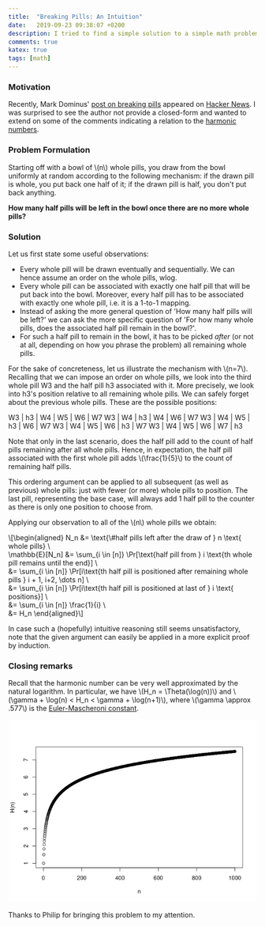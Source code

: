 ```yaml
---
title:  "Breaking Pills: An Intuition"
date:   2019-09-23 09:38:07 +0200
description: I tried to find a simple solution to a simple math problem.
comments: true
katex: true
tags: [math]
---
```


### Motivation
Recently, Mark Dominus' [post on breaking pills](https://blog.plover.com/math/breaking-pills.html) appeared on [Hacker News](https://news.ycombinator.com/item?id=21024224). I was surprised to see the author not provide a closed-form and wanted to extend on some of the comments indicating a relation to the [harmonic numbers](https://en.wikipedia.org/wiki/Harmonic_number).

### Problem Formulation
Starting off with a bowl of \\(n\\) whole pills, you draw from the bowl uniformly at random according to the following mechanism: if the drawn pill is whole, you put back one half of it; if the drawn pill is half, you don't put back anything.

**How many half pills will be left in the bowl once there are no more whole pills?**

### Solution

Let us first state some useful observations:
- Every whole pill will be drawn eventually and sequentially. We can hence assume an order on the whole pills, wlog.
- Every whole pill can be associated with exactly one half pill that will be put back into the bowl. Moreover, every half pill has to be associated with exactly one whole pill, i.e. it is a 1-to-1 mapping.
- Instead of asking the more general question of 'How many half pills will be left?' we can ask the more specific question of 'For how many whole pills, does the associated half pill remain in the bowl?'.
- For such a half pill to remain in the bowl, it has to be picked _after_ (or not at all, depending on how you phrase the problem) all remaining whole pills.

For the sake of concreteness, let us illustrate the mechanism with \\(n=7\\). Recalling that we can impose an order on whole pills, we look into the third whole pill W3 and the half pill h3 associated with it. More precisely, we look into h3's position relative to all remaining whole pills. We can safely forget about the previous whole pills. These are the possible positions:

W3 | h3 | W4 | W5 | W6 | W7
W3 | W4 | h3 | W4 | W6 | W7
W3 | W4 | W5 | h3 | W6 | W7
W3 | W4 | W5 | W6 | h3 | W7
W3 | W4 | W5 | W6 | W7 | h3

Note that only in the last scenario, does the half pill add to the count of half pills remaining after all whole pills. Hence, in expectation, the half pill associated with the first whole pill adds \\(\frac{1}{5}\\) to the count of remaining half pills.

This ordering argument can be applied to all subsequent (as well as previous) whole pills: just with fewer (or more) whole pills to position. The last pill, representing the base case, will always add 1 half pill to the counter as there is only one position to choose from.

Applying our observation to all of the \\(n\\) whole pills we obtain:

\\[\begin{aligned}
  N_n &= \text{\\#half pills left after the draw of } n \text{ whole pills} \\\
  \mathbb{E}[N_n] &= \sum_{i \in [n]} \Pr[\text{half pill from } i \text{th whole pill remains until the end}] \\\
  &= \sum_{i \in [n]} \Pr[i\text{th half pill is positioned after remaining whole pills } i + 1, i+2, \dots n] \\\
  &= \sum_{i \in [n]} \Pr[i\text{th half pill is positioned at last of } i \text{ positions}] \\\
  &= \sum_{i \in [n]} \frac{1}{i} \\\
  &= H_n
\end{aligned}\\]

In case such a (hopefully) intuitive reasoning still seems unsatisfactory, note that the given argument can easily be applied in a more explicit proof by induction.

### Closing remarks

Recall that the harmonic number can be very well approximated by the natural logarithm. In particular, we have \\(H_n = \Theta(\log(n))\\) and \\(\gamma + \log(n) < H_n < \gamma + \log(n+1)\\), where \\(\gamma \approx .577\\) is the [Euler-Mascheroni constant](https://en.wikipedia.org/wiki/Euler–Mascheroni_constant).

![hn](/imgs/Hn.png)

Thanks to Philip for bringing this problem to my attention.
